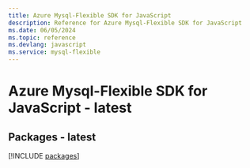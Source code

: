 ```yaml
---
title: Azure Mysql-Flexible SDK for JavaScript
description: Reference for Azure Mysql-Flexible SDK for JavaScript
ms.date: 06/05/2024
ms.topic: reference
ms.devlang: javascript
ms.service: mysql-flexible
---
```

# Azure Mysql-Flexible SDK for JavaScript - latest
## Packages - latest
[!INCLUDE [packages](mysql-flexible-index.md)]
